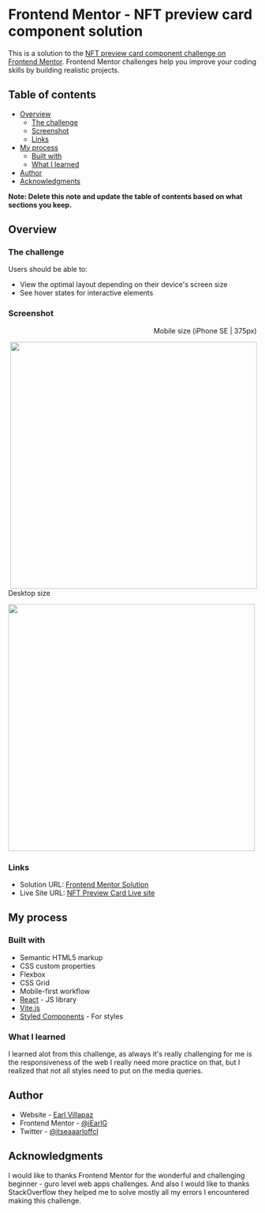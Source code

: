 # Frontend Mentor - NFT preview card component solution

This is a solution to the [NFT preview card component challenge on Frontend Mentor](https://www.frontendmentor.io/challenges/nft-preview-card-component-SbdUL_w0U). Frontend Mentor challenges help you improve your coding skills by building realistic projects. 

## Table of contents

- [Overview](#overview)
  - [The challenge](#the-challenge)
  - [Screenshot](#screenshot)
  - [Links](#links)
- [My process](#my-process)
  - [Built with](#built-with)
  - [What I learned](#what-i-learned)
- [Author](#author)
- [Acknowledgments](#acknowledgments)

**Note: Delete this note and update the table of contents based on what sections you keep.**

## Overview

### The challenge

Users should be able to:

- View the optimal layout depending on their device's screen size
- See hover states for interactive elements

### Screenshot

<p align="right">Mobile size (iPhone SE | 375px) </p>
<img src="https://user-images.githubusercontent.com/91045673/227768142-451fc350-f8d8-4af7-9458-4a075450cd54.png" height="500" align="right" />
<p align="left">Desktop size </p>
<img src="https://user-images.githubusercontent.com/91045673/227768138-b4572881-22f0-4adc-865f-bd058369c6ed.png" width="500" align="center" />

### Links

- Solution URL: [Frontend Mentor Solution](https://www.frontendmentor.io/solutions/nft-preview-card-component-MsA4YZ0QO0)
- Live Site URL: [NFT Preview Card Live site](https://nft-pc.netlify.app/)

## My process

### Built with

- Semantic HTML5 markup
- CSS custom properties
- Flexbox
- CSS Grid
- Mobile-first workflow
- [React](https://reactjs.org/) - JS library
- [Vite.js](https://vitejs.dev/)
- [Styled Components](https://styled-components.com/) - For styles

### What I learned

I learned alot from this challenge, as always it's really challenging for me is the responsiveness of the web I really need more practice on that, but I realized that not all styles need to put on the media queries.

## Author

- Website - [Earl Villapaz](https://iearl-v.me/)
- Frontend Mentor - [@iEarlG](https://www.frontendmentor.io/profile/iEarlG)
- Twitter - [@itseaaarloffcl](https://www.twitter.com/itseaaarloffcl)

## Acknowledgments

I would like to thanks Frontend Mentor for the wonderful and challenging beginner - guro level web apps challenges. And also I would like to thanks StackOverflow they helped me to solve mostly all my errors I encountered making this challenge.
